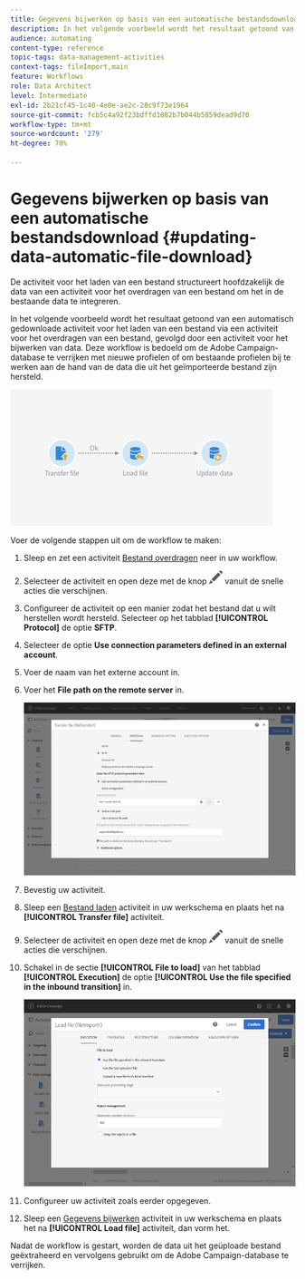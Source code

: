 ```yaml
---
title: Gegevens bijwerken op basis van een automatische bestandsdownload
description: In het volgende voorbeeld wordt het resultaat getoond van een activiteit van een automatisch gedownload laadbestand via een activiteit van het overdrachtsbestand, gevolgd door een activiteit van de updategegevens.
audience: automating
content-type: reference
topic-tags: data-management-activities
context-tags: fileImport,main
feature: Workflows
role: Data Architect
level: Intermediate
exl-id: 2b21cf45-1c40-4e0e-ae2c-28c9f73e1964
source-git-commit: fcb5c4a92f23bdffd1082b7b044b5859dead9d70
workflow-type: tm+mt
source-wordcount: '279'
ht-degree: 70%

---
```


# Gegevens bijwerken op basis van een automatische bestandsdownload {#updating-data-automatic-file-download}

De activiteit voor het laden van een bestand structureert hoofdzakelijk de data van een activiteit voor het overdragen van een bestand om het in de bestaande data te integreren.

In het volgende voorbeeld wordt het resultaat getoond van een automatisch gedownloade activiteit voor het laden van een bestand via een activiteit voor het overdragen van een bestand, gevolgd door een activiteit voor het bijwerken van data. Deze workflow is bedoeld om de Adobe Campaign-database te verrijken met nieuwe profielen of om bestaande profielen bij te werken aan de hand van de data die uit het geïmporteerde bestand zijn hersteld.

![](assets/load_file_workflow_ex1.png)

Voer de volgende stappen uit om de workflow te maken:

1. Sleep en zet een activiteit [Bestand overdragen](../../automating/using/transfer-file.md) neer in uw workflow.
1. Selecteer de activiteit en open deze met de knop ![](assets/edit_darkgrey-24px.png) vanuit de snelle acties die verschijnen.
1. Configureer de activiteit op een manier zodat het bestand dat u wilt herstellen wordt hersteld. Selecteer op het tabblad **[!UICONTROL Protocol]** de optie **SFTP**.
1. Selecteer de optie **Use connection parameters defined in an external account**.
1. Voer de naam van het externe account in.
1. Voer het **File path on the remote server** in.

   ![](assets/wkf_file_transfer_07.png)

1. Bevestig uw activiteit.
1. Sleep een [Bestand laden](../../automating/using/load-file.md) activiteit in uw werkschema en plaats het na **[!UICONTROL Transfer file]** activiteit.
1. Selecteer de activiteit en open deze met de knop ![](assets/edit_darkgrey-24px.png) vanuit de snelle acties die verschijnen.
1. Schakel in de sectie **[!UICONTROL File to load]** van het tabblad **[!UICONTROL Execution]** de optie **[!UICONTROL Use the file specified in the inbound transition]** in.

   ![](assets/wkf_file_loading8.png)

1. Configureer uw activiteit zoals eerder opgegeven.
1. Sleep een [Gegevens bijwerken](../../automating/using/update-data.md) activiteit in uw werkschema en plaats het na **[!UICONTROL Load file]** activiteit, dan vorm het.

Nadat de workflow is gestart, worden de data uit het geüploade bestand geëxtraheerd en vervolgens gebruikt om de Adobe Campaign-database te verrijken.
